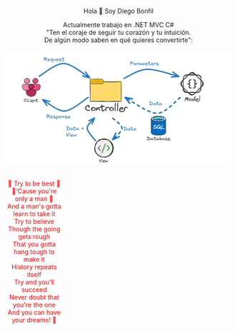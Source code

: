 <article>
    <p align="center" width="300">
        Hola 👋 Soy Diego Bonfil <br>
    </p>
    <p align="center" width="300">
        Actualmente trabajo en .NET MVC C# <br>
        "Ten el coraje de seguir tu corazón y tu intuición.<br> De algún modo saben en qué quieres convertirte": <br>
    </p>
     <img align="center" src="https://github.com/bonfildev/bonfildev/blob/main/assets/mvc.JPG"/>
    <p align="center" width="300" style ="width:25%; color:red ">
        <br>🎵 Try to be best 🎵<br>
        🎵‘Cause you're only a man 🎵<br>
        And a man's gotta learn to take it <br>
        Try to believe <br>
        Though the going gets rough <br>
        That you gotta hang tough to make it <br>
        History repeats itself <br>
        Try and you'll succeed <br>
        Never doubt that you're the one <br>
        And you can have your dreams! 🥇<br>
    </p>

</article>
